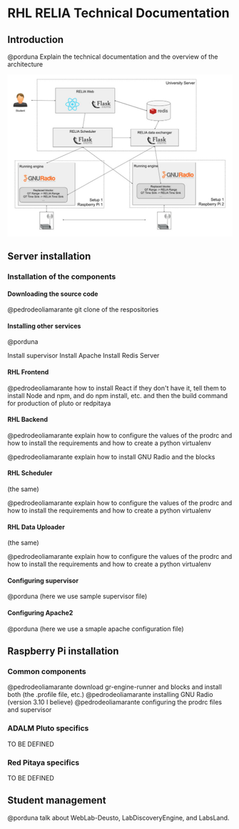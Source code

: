 # RHL RELIA Technical Documentation

## Introduction

@porduna Explain the technical documentation and the overview of the architecture

![Architecture diagram](images/technical-docs/architecture-diagram.jpg)

## Server installation

### Installation of the components

#### Downloading the source code

@pedrodeoliamarante git clone of the respositories

#### Installing other services

@porduna

Install supervisor
Install Apache
Install Redis Server

#### RHL Frontend

@pedrodeoliamarante how to install React if they don't have it, tell them to install Node and npm, and do npm install, etc. and then the build command for production of pluto or redpitaya

#### RHL Backend

@pedrodeoliamarante explain how to configure the values of the prodrc and how to install the requirements and how to create a python virtualenv 

@pedrodeoliamarante explain how to install GNU Radio and the blocks

#### RHL Scheduler 

(the same)

@pedrodeoliamarante explain how to configure the values of the prodrc and how to install the requirements and how to create a python virtualenv 

#### RHL Data Uploader

(the same)

@pedrodeoliamarante explain how to configure the values of the prodrc and how to install the requirements and how to create a python virtualenv 

#### Configuring supervisor

@porduna (here we use sample supervisor file)

#### Configuring Apache2

@porduna (here we use a smaple apache configuration file)

## Raspberry Pi installation

### Common components

@pedrodeoliamarante download gr-engine-runner and blocks and install both (the .profile file, etc.)
@pedrodeoliamarante installing GNU Radio (version 3.10 I believe)
@pedrodeoliamarante configuring the prodrc files and supervisor

### ADALM Pluto specifics

TO BE DEFINED

### Red Pitaya specifics

TO BE DEFINED

## Student management

@porduna talk about WebLab-Deusto, LabDiscoveryEngine, and LabsLand.

